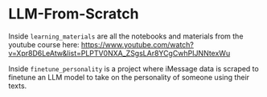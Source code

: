 # LLM-From-Scratch

Inside `learning_materials` are all the notebooks and materials from the youtube course here: https://www.youtube.com/watch?v=Xpr8D6LeAtw&list=PLPTV0NXA_ZSgsLAr8YCgCwhPIJNNtexWu

Inside `finetune_personality` is a project where iMessage data is scraped to finetune an LLM model to take on the personality of someone using their texts.